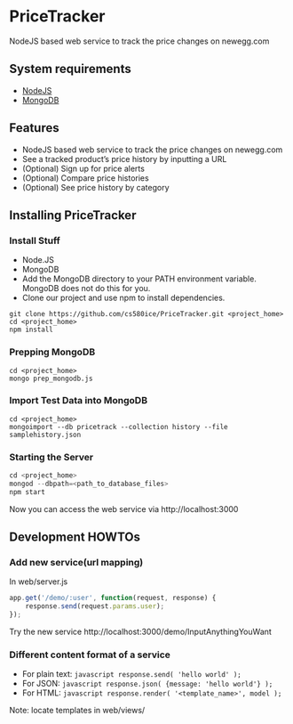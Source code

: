 
# PriceTracker
NodeJS based web service to track the price changes on newegg.com

## System requirements
* [NodeJS](https://nodejs.org)
* [MongoDB](https://www.mongodb.com)

## Features
* NodeJS based web service to track the price changes on newegg.com
* See a tracked product’s price history by inputting a URL
* (Optional) Sign up for price alerts
* (Optional) Compare price histories
* (Optional) See price history by category

## Installing PriceTracker
### Install Stuff
* Node.JS
* MongoDB
* Add the MongoDB directory to your PATH environment variable. MongoDB does not do this for you.
* Clone our project and use npm to install dependencies.
```
git clone https://github.com/cs580ice/PriceTracker.git <project_home>
cd <project_home>
npm install
```

### Prepping MongoDB
```
cd <project_home>
mongo prep_mongodb.js
```

### Import Test Data into MongoDB
```
cd <project_home>
mongoimport --db pricetrack --collection history --file samplehistory.json
```

### Starting the Server
```javascript
cd <project_home>
mongod --dbpath=<path_to_database_files>
npm start
```
Now you can access the web service via http://localhost:3000

## Development HOWTOs
### Add new service(url mapping)
In web/server.js
```javascript
app.get('/demo/:user', function(request, response) {
	response.send(request.params.user);
});
```    
Try the new service http://localhost:3000/demo/InputAnythingYouWant

### Different content format of a service
* For plain text: ```javascript response.send( 'hello world' ); ```
* For JSON: ```javascript response.json( {message: 'hello world'} ); ```
* For HTML: ```javascript response.render( '<template_name>', model ); ```

Note: locate templates in web/views/
